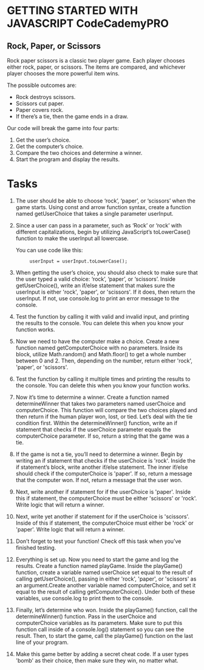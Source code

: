 # GETTING STARTED WITH JAVASCRIPT CodeCademyPRO
## Rock, Paper, or Scissors
Rock paper scissors is a classic two player game. Each player chooses either rock, paper, or scissors. The items are compared, and whichever player chooses the more powerful item wins.

The possible outcomes are:

* Rock destroys scissors.
* Scissors cut paper.
* Paper covers rock.
* If there’s a tie, then the game ends in a draw.

Our code will break the game into four parts:

1. Get the user’s choice.
2. Get the computer’s choice.
3. Compare the two choices and determine a winner.
4. Start the program and display the results.

# Tasks

1. The user should be able to choose ‘rock’, ‘paper’, or ‘scissors’ when the game starts.
Using const and arrow function syntax, create a function named getUserChoice that takes a single parameter userInput.

2. Since a user can pass in a parameter, such as ‘Rock’ or ‘rock’ with different capitalizations, begin by utilizing JavaScript’s toLowerCase() function to make the userInput all lowercase.
 
    You can use code like this:

            userInput = userInput.toLowerCase();

3. When getting the user’s choice, you should also check to make sure that the user typed a valid choice: ‘rock’, ‘paper’, or ‘scissors’.
 Inside getUserChoice(), write an if/else statement that makes sure the userInput is either 'rock', 'paper', or 'scissors'. If it does, then return the userInput. If not, use console.log to print an error message to the console.

4. Test the function by calling it with valid and invalid input, and printing the results to the console.
You can delete this when you know your function works.

5. Now we need to have the computer make a choice.
Create a new function named getComputerChoice with no parameters. Inside its block, utilize Math.random() and Math.floor() to get a whole number between 0 and 2. Then, depending on the number, return either 'rock', 'paper', or 'scissors'.

6. Test the function by calling it multiple times and printing the results to the console.
You can delete this when you know your function works.

7. Now it’s time to determine a winner.
Create a function named determineWinner that takes two parameters named userChoice and computerChoice. This function will compare the two choices played and then return if the human player won, lost, or tied.
Let’s deal with the tie condition first. Within the determineWinner() function, write an if statement that checks if the userChoice parameter equals the computerChoice parameter. If so, return a string that the game was a tie.

8. If the game is not a tie, you’ll need to determine a winner.
Begin by writing an if statement that checks if the userChoice is 'rock'. Inside the if statement’s block, write another if/else statement. The inner if/else should check if the computerChoice is 'paper'. If so, return a message that the computer won. If not, return a message that the user won.

9. Next, write another if statement for if the userChoice is 'paper'.
Inside this if statement, the computerChoice must be either 'scissors' or 'rock'. Write logic that will return a winner.

10. Next, write yet another if statement for if the userChoice is 'scissors'.
Inside of this if statement, the computerChoice must either be 'rock' or 'paper'. Write logic that will return a winner.


11. Don’t forget to test your function!
Check off this task when you’ve finished testing.

12. Everything is set up. Now you need to start the game and log the results.
Create a function named playGame.
Inside the playGame() function, create a variable named userChoice set equal to the result of calling getUserChoice(), passing in either 'rock', 'paper', or 'scissors' as an argument.Create another variable named computerChoice, and set it equal to the result of calling getComputerChoice().
Under both of these variables, use console.log to print them to the console.

13. Finally, let’s determine who won.
Inside the playGame() function, call the determineWinner() function. Pass in the userChoice and computerChoice variables as its parameters. Make sure to put this function call inside of a console.log() statement so you can see the result.
Then, to start the game, call the playGame() function on the last line of your program.


14. Make this game better by adding a secret cheat code. If a user types 'bomb' as their choice, then make sure they win, no matter what.